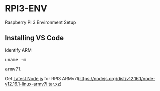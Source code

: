 # RPI3-ENV
Raspberry PI 3 Environment Setup

## Installing VS Code
Identify ARM 
<pre>uname -m</pre>
<pre>armv7l</pre>
Get [Latest Node.js](https://nodejs.org/en/download/) for RPI3 ARMv7l(https://nodejs.org/dist/v12.16.1/node-v12.16.1-linux-armv7l.tar.xz)
